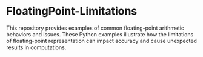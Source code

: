 # FloatingPoint-Limitations
This repository provides examples of common floating-point arithmetic behaviors and issues. These Python examples illustrate how the limitations of floating-point representation can impact accuracy and cause unexpected results in computations.
